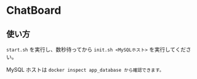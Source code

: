 # ChatBoard
## 使い方
`start.sh` を実行し、数秒待ってから `init.sh <MySQLホスト>` を実行してください。

MySQL ホストは `docker inspect app_database から確認できます。`
